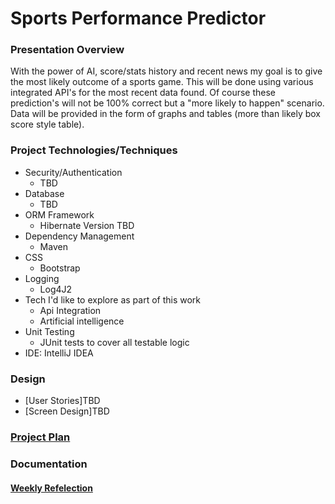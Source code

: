 # Sports Performance Predictor

### Presentation Overview
With the power of AI, score/stats history and recent news my goal is to give the most likely outcome of a sports game. 
This will be done using various integrated API's for the most recent data found. Of course these prediction's will not 
be 100% correct but a "more likely to happen" scenario. Data will be provided in the form of graphs and tables (more
than likely box score style table).



### Project Technologies/Techniques

* Security/Authentication
    * TBD
* Database
    * TBD
* ORM Framework
    * Hibernate Version TBD
* Dependency Management
    * Maven
* CSS
    * Bootstrap
* Logging
    * Log4J2
* Tech I'd like to explore as part of this work
    * Api Integration
    * Artificial intelligence 
* Unit Testing
    * JUnit tests to cover all testable logic
* IDE: IntelliJ IDEA


### Design

* [User Stories]TBD
* [Screen Design]TBD


### [Project Plan](ProjectPlan.md)

### Documentation

#### [Weekly Refelection](WeeklyReflection.md)
